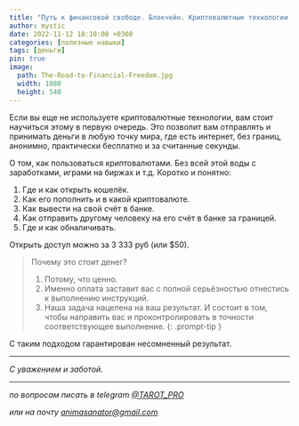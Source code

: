 ```yaml
---
title: "Путь к финансовой свободе. Блокчейн. Криптовалютные технологии."
author: mystic
date: 2022-11-12 18:10:00 +0300
categories: [полезные навыки]
tags: [деньги]
pin: true
image:
  path: The-Road-to-Financial-Freedom.jpg        
  width: 1080
  height: 540
---
```


Если вы еще не используете криптовалютные технологии, вам стоит научиться этому в первую очередь. Это позволит вам отправлять и принимать деньги в любую точку мира, где есть интернет, без границ, анонимно, практически бесплатно и за считанные секунды.

О том, как пользоваться криптовалютами. Без всей этой воды с заработками, играми на биржах и т.д.
Коротко и понятно:
1. Где и как открыть кошелёк.
2. Как его пополнить и в какой криптовалюте.
3. Как вывести на свой счёт в банке.
4. Как отправить другому человеку на его счёт в банке за границей.
5. Где и как обналичивать.

Открыть доступ можно за 3 333 руб (или $50).

> Почему это стоит денег?
> 1. Потому, что ценно.
> 2. Именно оплата заставит вас с полной серьёзностью отнестись к выполнению инструкций.
> 3. Наша задача нацелена на ваш результат. И состоит в том, чтобы направить вас и проконтролировать в точности соответствующее выполнение.
{: .prompt-tip }

С таким подходом гарантирован несомненный результат.

---
*С уважением и заботой.*

---

*по вопросам писать в telegram [@TAROT_PRO](https://t.me/TAROT_PRO)*

*или на почту [animasanator@gmail.com](mailto:animasanator@gmail.com)*
